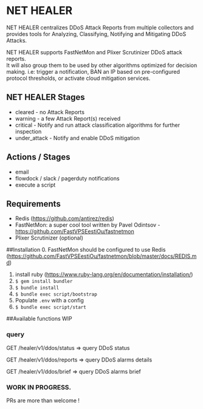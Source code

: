 # NET HEALER 

NET HEALER centralizes DDoS Attack Reports from multiple collectors and provides tools for Analyzing, Classifying, Notifying and Mitigating DDoS Attacks.

NET HEALER supports FastNetMon and Plixer Scrutinizer DDoS attack reports.<br>
It will also group them to be used by other algorithms optimized for decision making.
i.e: trigger a notification, BAN an IP based on pre-configured protocol thresholds, or activate cloud mitigation services.

## NET HEALER Stages
- cleared - no Attack Reports
- warning - a few Attack Report(s) received
- critical - Notify and run attack classification algorithms for further inspection
- under_attack - Notify and enable DDoS mitigation

## Actions / Stages
 - email
 - flowdock / slack / pagerduty notifications
 - execute a script

## Requirements
- Redis (https://github.com/antirez/redis)
- FastNetMon: a super cool tool written by Pavel Odintsov - https://github.com/FastVPSEestiOu/fastnetmon
- Plixer Scrutinizer (optional)

##Installation
0. FastNetMon should be configured to use Redis (https://github.com/FastVPSEestiOu/fastnetmon/blob/master/docs/REDIS.md)
1. install ruby (https://www.ruby-lang.org/en/documentation/installation/)
2. `$ gem install bundler`
3. `$ bundle install`
4. `$ bundle exec script/bootstrap`
5. Populate `.env` with a config
6. `$ bundle exec script/start`


##Available functions
WIP

### query
GET /healer/v1/ddos/status => query DDoS status

GET /healer/v1/ddos/reports => query DDoS alarms details

GET /healer/v1/ddos/brief => query DDoS alarms brief

### WORK IN PROGRESS.

PRs are more than welcome !
